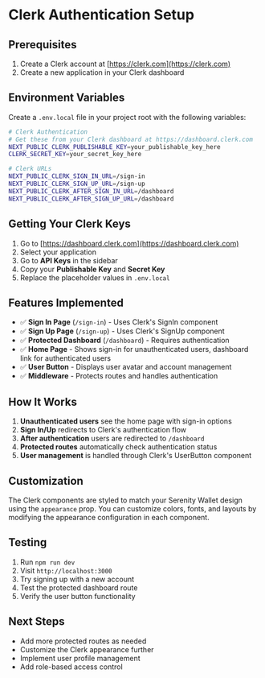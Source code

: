 # Clerk Authentication Setup

## Prerequisites
1. Create a Clerk account at [https://clerk.com](https://clerk.com)
2. Create a new application in your Clerk dashboard

## Environment Variables

Create a `.env.local` file in your project root with the following variables:

```bash
# Clerk Authentication
# Get these from your Clerk dashboard at https://dashboard.clerk.com
NEXT_PUBLIC_CLERK_PUBLISHABLE_KEY=your_publishable_key_here
CLERK_SECRET_KEY=your_secret_key_here

# Clerk URLs
NEXT_PUBLIC_CLERK_SIGN_IN_URL=/sign-in
NEXT_PUBLIC_CLERK_SIGN_UP_URL=/sign-up
NEXT_PUBLIC_CLERK_AFTER_SIGN_IN_URL=/dashboard
NEXT_PUBLIC_CLERK_AFTER_SIGN_UP_URL=/dashboard
```

## Getting Your Clerk Keys

1. Go to [https://dashboard.clerk.com](https://dashboard.clerk.com)
2. Select your application
3. Go to **API Keys** in the sidebar
4. Copy your **Publishable Key** and **Secret Key**
5. Replace the placeholder values in `.env.local`

## Features Implemented

- ✅ **Sign In Page** (`/sign-in`) - Uses Clerk's SignIn component
- ✅ **Sign Up Page** (`/sign-up`) - Uses Clerk's SignUp component  
- ✅ **Protected Dashboard** (`/dashboard`) - Requires authentication
- ✅ **Home Page** - Shows sign-in for unauthenticated users, dashboard link for authenticated users
- ✅ **User Button** - Displays user avatar and account management
- ✅ **Middleware** - Protects routes and handles authentication

## How It Works

1. **Unauthenticated users** see the home page with sign-in options
2. **Sign In/Up** redirects to Clerk's authentication flow
3. **After authentication** users are redirected to `/dashboard`
4. **Protected routes** automatically check authentication status
5. **User management** is handled through Clerk's UserButton component

## Customization

The Clerk components are styled to match your Serenity Wallet design using the `appearance` prop. You can customize colors, fonts, and layouts by modifying the appearance configuration in each component.

## Testing

1. Run `npm run dev`
2. Visit `http://localhost:3000`
3. Try signing up with a new account
4. Test the protected dashboard route
5. Verify the user button functionality

## Next Steps

- Add more protected routes as needed
- Customize the Clerk appearance further
- Implement user profile management
- Add role-based access control
